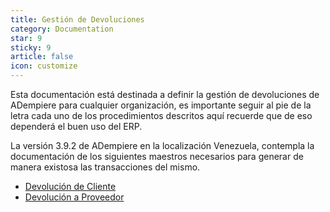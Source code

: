 ```yaml
---
title: Gestión de Devoluciones
category: Documentation
star: 9
sticky: 9
article: false
icon: customize
---
```


Esta documentación está destinada a definir la gestión de devoluciones de ADempiere para cualquier organización, es importante seguir al pie de la letra cada uno de los procedimientos descritos aquí recuerde que de eso dependerá el buen uso del ERP.

La versión 3.9.2 de ADempiere en la localización Venezuela, contempla la documentación de los siguientes maestros necesarios para generar de manera existosa las transacciones del mismo.

- [Devolución de Cliente](customer-return)
- [Devolución a Proveedor](provider-return)
